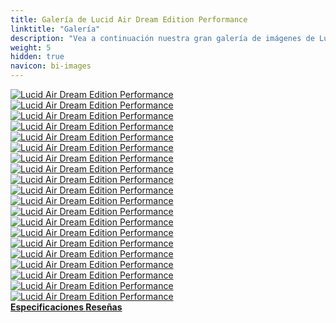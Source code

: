 ```yaml
---
title: Galería de Lucid Air Dream Edition Performance
linktitle: "Galería"
description: "Vea a continuación nuestra gran galería de imágenes de Lucid Air Dream Edition Performance. Haga clic en las imágenes para versiones en alta resolución."
weight: 5
hidden: true
navicon: bi-images
---
```

<!-- markdownlint-disable MD033 -->
<div class="row" id ="my-gallery">
	<div class="pswp-grid-item col-6 col-md-4">
		<a href="https://media.evkx.net/multimedia/models/lucid/air/air_dream_edition_performance/exterior_1.jpg"
data-pswp-src="https://media.evkx.net/multimedia/models/lucid/air/air_dream_edition_performance/exterior_1.jpg"
data-pswp-width="3000"
data-pswp-height="1945" 
target="_blank">
			<img src="https://media.evkx.net/multimedia/models/lucid/air/air_dream_edition_performance/exterior_1_xst.jpg" alt="Lucid Air Dream Edition Performance" class="img-fluid " />
		</a>
	</div>
	<div class="pswp-grid-item col-6 col-md-4">
		<a href="https://media.evkx.net/multimedia/models/lucid/air/air_dream_edition_performance/exterior_2.jpg"
data-pswp-src="https://media.evkx.net/multimedia/models/lucid/air/air_dream_edition_performance/exterior_2.jpg"
data-pswp-width="3000"
data-pswp-height="1999" 
target="_blank">
			<img src="https://media.evkx.net/multimedia/models/lucid/air/air_dream_edition_performance/exterior_2_xst.jpg" alt="Lucid Air Dream Edition Performance" class="img-fluid " />
		</a>
	</div>
	<div class="pswp-grid-item col-6 col-md-4">
		<a href="https://media.evkx.net/multimedia/models/lucid/air/air_dream_edition_performance/exterior_3.jpg"
data-pswp-src="https://media.evkx.net/multimedia/models/lucid/air/air_dream_edition_performance/exterior_3.jpg"
data-pswp-width="3000"
data-pswp-height="1999" 
target="_blank">
			<img src="https://media.evkx.net/multimedia/models/lucid/air/air_dream_edition_performance/exterior_3_xst.jpg" alt="Lucid Air Dream Edition Performance" class="img-fluid " />
		</a>
	</div>
	<div class="pswp-grid-item col-6 col-md-4">
		<a href="https://media.evkx.net/multimedia/models/lucid/air/air_dream_edition_performance/exterior_4.jpg"
data-pswp-src="https://media.evkx.net/multimedia/models/lucid/air/air_dream_edition_performance/exterior_4.jpg"
data-pswp-width="3000"
data-pswp-height="2248" 
target="_blank">
			<img src="https://media.evkx.net/multimedia/models/lucid/air/air_dream_edition_performance/exterior_4_xst.jpg" alt="Lucid Air Dream Edition Performance" class="img-fluid " />
		</a>
	</div>
	<div class="pswp-grid-item col-6 col-md-4">
		<a href="https://media.evkx.net/multimedia/models/lucid/air/air_dream_edition_performance/frontseats_1.jpg"
data-pswp-src="https://media.evkx.net/multimedia/models/lucid/air/air_dream_edition_performance/frontseats_1.jpg"
data-pswp-width="3000"
data-pswp-height="2248" 
target="_blank">
			<img src="https://media.evkx.net/multimedia/models/lucid/air/air_dream_edition_performance/frontseats_1_xst.jpg" alt="Lucid Air Dream Edition Performance" class="img-fluid " />
		</a>
	</div>
	<div class="pswp-grid-item col-6 col-md-4">
		<a href="https://media.evkx.net/multimedia/models/lucid/air/air_dream_edition_performance/frontseats_2.jpg"
data-pswp-src="https://media.evkx.net/multimedia/models/lucid/air/air_dream_edition_performance/frontseats_2.jpg"
data-pswp-width="3000"
data-pswp-height="1999" 
target="_blank">
			<img src="https://media.evkx.net/multimedia/models/lucid/air/air_dream_edition_performance/frontseats_2_xst.jpg" alt="Lucid Air Dream Edition Performance" class="img-fluid " />
		</a>
	</div>
	<div class="pswp-grid-item col-6 col-md-4">
		<a href="https://media.evkx.net/multimedia/models/lucid/air/air_dream_edition_performance/frontseats_3.jpg"
data-pswp-src="https://media.evkx.net/multimedia/models/lucid/air/air_dream_edition_performance/frontseats_3.jpg"
data-pswp-width="3000"
data-pswp-height="1999" 
target="_blank">
			<img src="https://media.evkx.net/multimedia/models/lucid/air/air_dream_edition_performance/frontseats_3_xst.jpg" alt="Lucid Air Dream Edition Performance" class="img-fluid " />
		</a>
	</div>
	<div class="pswp-grid-item col-6 col-md-4">
		<a href="https://media.evkx.net/multimedia/models/lucid/air/air_dream_edition_performance/frunk_1.jpg"
data-pswp-src="https://media.evkx.net/multimedia/models/lucid/air/air_dream_edition_performance/frunk_1.jpg"
data-pswp-width="3000"
data-pswp-height="2001" 
target="_blank">
			<img src="https://media.evkx.net/multimedia/models/lucid/air/air_dream_edition_performance/frunk_1_xst.jpg" alt="Lucid Air Dream Edition Performance" class="img-fluid " />
		</a>
	</div>
	<div class="pswp-grid-item col-6 col-md-4">
		<a href="https://media.evkx.net/multimedia/models/lucid/air/air_dream_edition_performance/headlights_1.jpg"
data-pswp-src="https://media.evkx.net/multimedia/models/lucid/air/air_dream_edition_performance/headlights_1.jpg"
data-pswp-width="3000"
data-pswp-height="2001" 
target="_blank">
			<img src="https://media.evkx.net/multimedia/models/lucid/air/air_dream_edition_performance/headlights_1_xst.jpg" alt="Lucid Air Dream Edition Performance" class="img-fluid " />
		</a>
	</div>
	<div class="pswp-grid-item col-6 col-md-4">
		<a href="https://media.evkx.net/multimedia/models/lucid/air/air_dream_edition_performance/interior_1.jpg"
data-pswp-src="https://media.evkx.net/multimedia/models/lucid/air/air_dream_edition_performance/interior_1.jpg"
data-pswp-width="3000"
data-pswp-height="2001" 
target="_blank">
			<img src="https://media.evkx.net/multimedia/models/lucid/air/air_dream_edition_performance/interior_1_xst.jpg" alt="Lucid Air Dream Edition Performance" class="img-fluid " />
		</a>
	</div>
	<div class="pswp-grid-item col-6 col-md-4">
		<a href="https://media.evkx.net/multimedia/models/lucid/air/air_dream_edition_performance/interior_2.jpg"
data-pswp-src="https://media.evkx.net/multimedia/models/lucid/air/air_dream_edition_performance/interior_2.jpg"
data-pswp-width="3000"
data-pswp-height="2001" 
target="_blank">
			<img src="https://media.evkx.net/multimedia/models/lucid/air/air_dream_edition_performance/interior_2_xst.jpg" alt="Lucid Air Dream Edition Performance" class="img-fluid " />
		</a>
	</div>
	<div class="pswp-grid-item col-6 col-md-4">
		<a href="https://media.evkx.net/multimedia/models/lucid/air/air_dream_edition_performance/main_1.jpg"
data-pswp-src="https://media.evkx.net/multimedia/models/lucid/air/air_dream_edition_performance/main_1.jpg"
data-pswp-width="3000"
data-pswp-height="2000" 
target="_blank">
			<img src="https://media.evkx.net/multimedia/models/lucid/air/air_dream_edition_performance/main_1_xst.jpg" alt="Lucid Air Dream Edition Performance" class="img-fluid " />
		</a>
	</div>
	<div class="pswp-grid-item col-6 col-md-4">
		<a href="https://media.evkx.net/multimedia/models/lucid/air/air_dream_edition_performance/screens_1.jpg"
data-pswp-src="https://media.evkx.net/multimedia/models/lucid/air/air_dream_edition_performance/screens_1.jpg"
data-pswp-width="3000"
data-pswp-height="1999" 
target="_blank">
			<img src="https://media.evkx.net/multimedia/models/lucid/air/air_dream_edition_performance/screens_1_xst.jpg" alt="Lucid Air Dream Edition Performance" class="img-fluid " />
		</a>
	</div>
	<div class="pswp-grid-item col-6 col-md-4">
		<a href="https://media.evkx.net/multimedia/models/lucid/air/air_dream_edition_performance/screens_2.jpg"
data-pswp-src="https://media.evkx.net/multimedia/models/lucid/air/air_dream_edition_performance/screens_2.jpg"
data-pswp-width="3000"
data-pswp-height="1999" 
target="_blank">
			<img src="https://media.evkx.net/multimedia/models/lucid/air/air_dream_edition_performance/screens_2_xst.jpg" alt="Lucid Air Dream Edition Performance" class="img-fluid " />
		</a>
	</div>
	<div class="pswp-grid-item col-6 col-md-4">
		<a href="https://media.evkx.net/multimedia/models/lucid/air/air_dream_edition_performance/screens_3.jpg"
data-pswp-src="https://media.evkx.net/multimedia/models/lucid/air/air_dream_edition_performance/screens_3.jpg"
data-pswp-width="3000"
data-pswp-height="2248" 
target="_blank">
			<img src="https://media.evkx.net/multimedia/models/lucid/air/air_dream_edition_performance/screens_3_xst.jpg" alt="Lucid Air Dream Edition Performance" class="img-fluid " />
		</a>
	</div>
	<div class="pswp-grid-item col-6 col-md-4">
		<a href="https://media.evkx.net/multimedia/models/lucid/air/air_dream_edition_performance/screens_4.jpg"
data-pswp-src="https://media.evkx.net/multimedia/models/lucid/air/air_dream_edition_performance/screens_4.jpg"
data-pswp-width="3000"
data-pswp-height="2001" 
target="_blank">
			<img src="https://media.evkx.net/multimedia/models/lucid/air/air_dream_edition_performance/screens_4_xst.jpg" alt="Lucid Air Dream Edition Performance" class="img-fluid " />
		</a>
	</div>
	<div class="pswp-grid-item col-6 col-md-4">
		<a href="https://media.evkx.net/multimedia/models/lucid/air/air_dream_edition_performance/secondrowseats_1.jpg"
data-pswp-src="https://media.evkx.net/multimedia/models/lucid/air/air_dream_edition_performance/secondrowseats_1.jpg"
data-pswp-width="3000"
data-pswp-height="2077" 
target="_blank">
			<img src="https://media.evkx.net/multimedia/models/lucid/air/air_dream_edition_performance/secondrowseats_1_xst.jpg" alt="Lucid Air Dream Edition Performance" class="img-fluid " />
		</a>
	</div>
	<div class="pswp-grid-item col-6 col-md-4">
		<a href="https://media.evkx.net/multimedia/models/lucid/air/air_dream_edition_performance/secondrowseats_2.jpg"
data-pswp-src="https://media.evkx.net/multimedia/models/lucid/air/air_dream_edition_performance/secondrowseats_2.jpg"
data-pswp-width="3000"
data-pswp-height="2020" 
target="_blank">
			<img src="https://media.evkx.net/multimedia/models/lucid/air/air_dream_edition_performance/secondrowseats_2_xst.jpg" alt="Lucid Air Dream Edition Performance" class="img-fluid " />
		</a>
	</div>
	<div class="pswp-grid-item col-6 col-md-4">
		<a href="https://media.evkx.net/multimedia/models/lucid/air/air_dream_edition_performance/trunk_1.jpg"
data-pswp-src="https://media.evkx.net/multimedia/models/lucid/air/air_dream_edition_performance/trunk_1.jpg"
data-pswp-width="2000"
data-pswp-height="1334" 
target="_blank">
			<img src="https://media.evkx.net/multimedia/models/lucid/air/air_dream_edition_performance/trunk_1_xst.jpg" alt="Lucid Air Dream Edition Performance" class="img-fluid " />
		</a>
	</div>
	<div class="pswp-grid-item col-6 col-md-4">
		<a href="https://media.evkx.net/multimedia/models/lucid/air/air_dream_edition_performance/wheels_1.jpg"
data-pswp-src="https://media.evkx.net/multimedia/models/lucid/air/air_dream_edition_performance/wheels_1.jpg"
data-pswp-width="2000"
data-pswp-height="1334" 
target="_blank">
			<img src="https://media.evkx.net/multimedia/models/lucid/air/air_dream_edition_performance/wheels_1_xst.jpg" alt="Lucid Air Dream Edition Performance" class="img-fluid " />
		</a>
	</div>
</div>
<script type="module">
  import PhotoSwipeLightbox from '/js/photoswipe-lightbox.esm.js';
    const lightbox = new PhotoSwipeLightbox({
       gallery: '#my-gallery',
        children: 'a',
        pswpModule: () => import('/js/photoswipe.esm.js')
    });
lightbox.init();
</script>
<div class="mt-3 mb-3">
<a href="../specifications/" class="text-decoration-none text-black">
<strong><i class="bi-arrow-left"></i> Especificaciones </strong>
</a>
<a href="../reviews/" class="text-decoration-none text-black float-end">
<strong>Reseñas <i class="bi-arrow-right"></i></strong>
</a>
</div>

